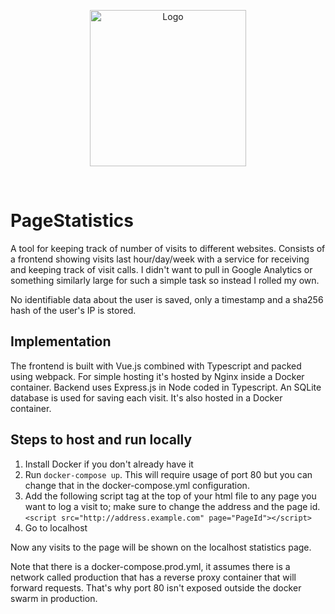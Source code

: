 <p align="center">
  <img src="https://pagestatistics.anwilc.com/logo.svg" alt="Logo" width="250" />
</p>
<br>

# PageStatistics

A tool for keeping track of number of visits to different websites. Consists of a frontend showing visits last hour/day/week with a service for receiving and keeping track of visit calls. I didn't want to pull in Google Analytics or something similarly large for such a simple task so instead I rolled my own.

No identifiable data about the user is saved, only a timestamp and a sha256 hash of the user's IP is stored.

## Implementation

The frontend is built with Vue.js combined with Typescript and packed using webpack. For simple hosting it's hosted by Nginx inside a Docker container.
Backend uses Express.js in Node coded in Typescript. An SQLite database is used for saving each visit. It's also hosted in a Docker container.

## Steps to host and run locally

1) Install Docker if you don't already have it
2) Run `docker-compose up`. This will require usage of port 80 but you can change that in the docker-compose.yml configuration.
3) Add the following script tag at the top of your html file to any page you want to log a visit to; make sure to change the address and the page id.<br>
`<script src="http://address.example.com" page="PageId"></script>`
4) Go to localhost

Now any visits to the page will be shown on the localhost statistics page.

Note that there is a docker-compose.prod.yml, it assumes there is a network called production that has a reverse proxy container that will forward requests. That's why port 80 isn't exposed outside the docker swarm in production.
